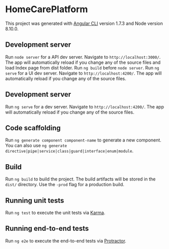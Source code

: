 # HomeCarePlatform

This project was generated with [Angular CLI](https://github.com/angular/angular-cli) version 1.7.3 and Node version 8.10.0.

## Development server

Run `node server` for a API dev server. Navigate to `http://localhost:3000/`. The app will automatically reload if you change any of the source files and load Index page from dist folder.
Run `ng build` before `node server`.
Run `ng serve` for a UI dev server. Navigate to `http://localhost:4200/`. The app will automatically reload if you change any of the source files.

## Development server

Run `ng serve` for a dev server. Navigate to `http://localhost:4200/`. The app will automatically reload if you change any of the source files.

## Code scaffolding

Run `ng generate component component-name` to generate a new component. You can also use `ng generate directive|pipe|service|class|guard|interface|enum|module`.

## Build

Run `ng build` to build the project. The build artifacts will be stored in the `dist/` directory. Use the `-prod` flag for a production build.

## Running unit tests

Run `ng test` to execute the unit tests via [Karma](https://karma-runner.github.io).

## Running end-to-end tests

Run `ng e2e` to execute the end-to-end tests via [Protractor](http://www.protractortest.org/).
